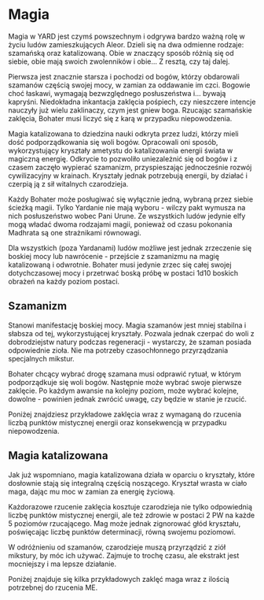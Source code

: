# Magia

Magia w YARD jest czymś powszechnym i odgrywa bardzo ważną rolę w życiu ludów zamieszkujących Aleor. Dzieli się na dwa odmienne rodzaje: szamańską oraz katalizowaną. Obie w znaczący sposób różnią się od siebie, obie mają swoich zwolenników i obie... Z resztą, czy taj dalej.

Pierwsza jest znacznie starsza i pochodzi od bogów, którzy obdarowali szamanów częścią swojej mocy, w zamian za oddawanie im czci. Bogowie choć łaskawi, wymagają bezwzględnego posłuszeństwa i... bywają kapryśni. Niedokładna inkantacja zaklęcia pośpiech, czy nieszczere intencje nauczyły już wielu zaklinaczy, czym jest gniew boga. Rzucając szamańskie zaklęcia, Bohater musi liczyć się z karą w przypadku niepowodzenia.

Magia katalizowana to dziedzina nauki odkryta przez ludzi, którzy mieli dość podporządkowania się woli bogów. Opracowali oni sposób, wykorzystujący kryształy ametystu do katalizowania energii świata w magiczną energię. Odkrycie to pozwoliło uniezależnić się od bogów i z czasem zaczęło wypierać szamanizm, przyspieszając jednocześnie rozwój cywilizacyjny w krainach. Kryształy jednak potrzebują energii, by działać i czerpią ją z sił witalnych czarodzieja.

Każdy Bohater może posługiwać się wyłącznie jedną, wybraną przez siebie ścieżką magii. Tylko Yardanie nie mają wyboru - wilczy pakt wymusza na nich posłuszeństwo wobec Pani Urune. Ze wszystkich ludów jedynie elfy mogą władać dwoma rodzajami magii, ponieważ od czasu pokonania Madhrata są one strażnikami równowagi.

Dla wszystkich (poza Yardanami) ludów możliwe jest jednak zrzeczenie się boskiej mocy lub nawrócenie - przejście z szamanizmu na magię katalizowaną i odwrotnie. Bohater musi jedynie zrzec się całej swojej dotychczasowej mocy i przetrwać boską próbę w postaci 1d10 boskich obrażeń na każdy poziom postaci.

## Szamanizm

Stanowi manifestację boskiej mocy. Magia szamanów jest mniej stabilna i słabsza od tej, wykorzystującej kryształy. Pozwala jednak czerpać do woli z dobrodziejstw natury podczas regeneracji - wystarczy, że szaman posiada odpowiednie zioła. Nie ma potrzeby czasochłonnego przyrządzania specjalnych mikstur.

Bohater chcący wybrać drogę szamana musi odprawić rytuał, w którym podporządkuje się woli bogów. Następnie może wybrać swoje pierwsze zaklęcie. Po każdym awansie na kolejny poziom, może wybrać kolejne, dowolne - powinien jednak zwrócić uwagę, czy będzie w stanie je rzucić.

Poniżej znajdziesz przykładowe zaklęcia wraz z wymaganą do rzucenia liczbą punktów mistycznej energii oraz konsekwencją w przypadku niepowodzenia.

## Magia katalizowana

Jak już wspomniano, magia katalizowana działa w oparciu o kryształy, które dosłownie stają się integralną częścią noszącego. Kryształ wrasta w ciało maga, dając mu moc w zamian za energię życiową. 

Każdorazowe rzucenie zaklęcia kosztuje czarodzieja nie tylko odpowiednią liczbę punktów mistycznej energii, ale też zdrowie w postaci 2 PW na każde 5 poziomów rzucającego. Mag może jednak zignorować głód kryształu, poświęcając liczbę punktów determinacji, równą swojemu poziomowi.

W odróżnieniu od szamanów, czarodzieje muszą przyrządzić z ziół mikstury, by móc ich używać. Zajmuje to trochę czasu, ale ekstrakt jest mocniejszy i ma lepsze działanie.

Poniżej znajduje się kilka przykładowych zaklęć maga wraz z ilością potrzebnej do rzucenia ME.